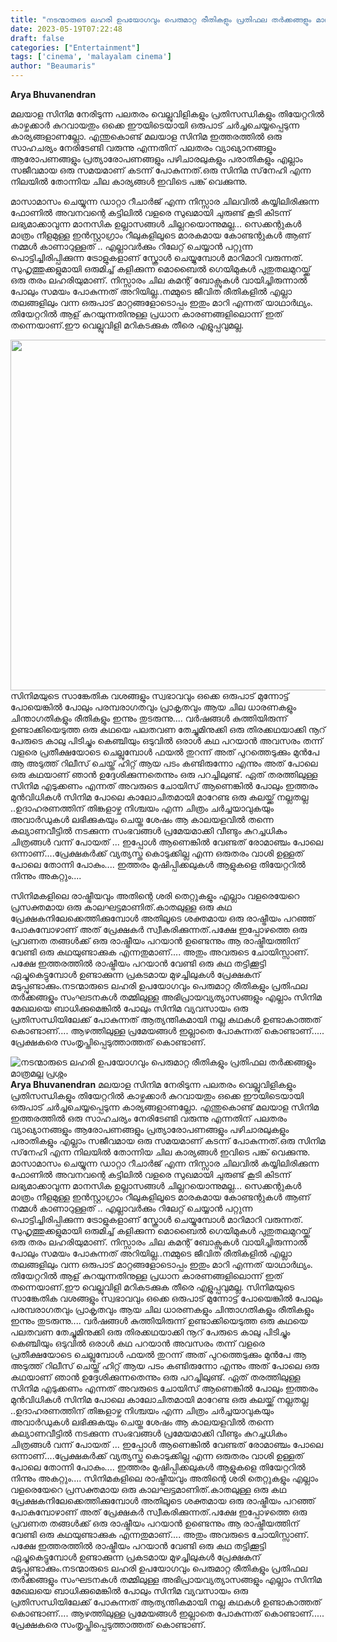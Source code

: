 ```yaml
---
title: "നടന്മാരുടെ ലഹരി ഉപയോഗവും പെരുമാറ്റ രീതികളും പ്രതിഫല തർക്കങ്ങളും മാത്രമല്ല പ്രശ്നം"
date: 2023-05-19T07:22:48
draft: false
categories: ["Entertainment"]
tags: ['cinema', 'malayalam cinema']
author: "Beaumaris"
---
```


<strong>Arya Bhuvanendran</strong>

മലയാള സിനിമ നേരിടുന്ന പലതരം വെല്ലുവിളികളും പ്രതിസന്ധികളും തിയേറ്ററിൽ കാഴ്ചക്കാർ കുറവായതും ഒക്കെ ഈയിടെയായി ഒരുപാട് ചർച്ചചെയ്യപ്പെടുന്ന കാര്യങ്ങളാണല്ലോ. എന്തുകൊണ്ട് മലയാള സിനിമ ഇത്തരത്തിൽ ഒരു സാഹചര്യം നേരിടേണ്ടി വരുന്നു എന്നതിന് പലതരം വ്യാഖ്യാനങ്ങളും ആരോപണങ്ങളും പ്രത്യാരോപണങ്ങളും പഴിചാരലുകളും പരാതികളും എല്ലാം സജീവമായ ഒരു സമയമാണ് കടന്ന് പോകുന്നത്.ഒരു സിനിമ സ്‌നേഹി എന്ന നിലയിൽ തോന്നിയ ചില കാര്യങ്ങൾ ഇവിടെ പങ്ക് വെക്കുന്നു.

മാസാമാസം ചെയ്യുന്ന ഡാറ്റാ റീചാർജ് എന്ന നിസ്സാര ചിലവിൽ കയ്യിലിരിക്കുന്ന ഫോണിൽ അവനവന്റെ കട്ടിലിൽ വളരെ സുഖമായി ചുരുണ്ട് കൂടി കിടന്ന് ലഭ്യമാക്കാവുന്ന മാനസിക ഉല്ലാസങ്ങൾ ചില്ലറയൊന്നുമല്ല... സെക്കന്റുകൾ മാത്രം നീളമുള്ള ഇൻസ്റ്റാഗ്രാം റീലുകളിലൂടെ മാരകമായ കോണ്ടന്റുകൾ ആണ് നമ്മൾ കാണാറുള്ളത് .. എല്ലാവർക്കും റിലേറ്റ് ചെയ്യാൻ പറ്റുന്ന പൊട്ടിച്ചിരിപ്പിക്കുന്ന ട്രോളുകളാണ് സ്ക്രോൾ ചെയ്യുമ്പോൾ മാറിമാറി വരുന്നത്. സുഹൃത്തുക്കളുമായി ഒരുമിച്ച് കളിക്കുന്ന മൊബൈൽ ഗെയിമുകൾ പുതുതലമുറയ്ക്ക് ഒരു തരം ലഹരിയുമാണ്. നിസ്സാരം ചില കമന്റ്‌ ബോക്സുകൾ വായിച്ചിരുന്നാൽ പോലും സമയം പോകുന്നത് അറിയില്ല..നമ്മുടെ ജീവിത രീതികളിൽ എല്ലാ തലങ്ങളിലും വന്ന ഒരുപാട് മാറ്റങ്ങളോടൊപ്പം ഇതും മാറി എന്നത് യാഥാർഥ്യം. തിയേറ്ററിൽ ആള് കുറയുന്നതിനുള്ള പ്രധാന കാരണങ്ങളിലൊന്ന് ഇത് തന്നെയാണ്.ഈ വെല്ലുവിളി മറികടക്കുക തീരെ എളുപ്പവുമല്ല.

<a href="https://cdn.boolokam.com/articles/2023/05/222.png"><img class=" wp-image-396062 aligncenter" src="https://cdn.boolokam.com/articles/2023/05/222.png" alt="" width="876" height="561" /></a>സിനിമയുടെ സാങ്കേതിക വശങ്ങളും സ്വഭാവവും ഒക്കെ ഒരുപാട് മുന്നോട്ട് പോയെങ്കിൽ പോലും പരമ്പരാഗതവും പ്രാകൃതവും ആയ ചില ധാരണകളും ചിന്താഗതികളും രീതികളും ഇന്നും തുടരുന്നു.... വർഷങ്ങൾ കുത്തിയിരുന്ന് ഉണ്ടാക്കിയെടുത്ത ഒരു കഥയെ പലതവണ തേച്ചുമിനുക്കി ഒരു തിരക്കഥയാക്കി നൂറ് പേരുടെ കാലു പിടിച്ചും കെഞ്ചിയും ഒടുവിൽ ഒരാൾ കഥ പറയാൻ അവസരം തന്ന് വളരെ പ്രതീക്ഷയോടെ ചെല്ലുമ്പോൾ ഫയൽ തുറന്ന് അത് പുറത്തെടുക്കും മുൻപേ ആ അടുത്ത് റിലീസ് ചെയ്ത് ഹിറ്റ് ആയ പടം കണ്ടിരുന്നോ എന്നും അത് പോലെ ഒരു കഥയാണ് ഞാൻ ഉദ്ദേശിക്കുന്നതെന്നും ഒരു പറച്ചിലുണ്ട്. ഏത് തരത്തിലുള്ള സിനിമ എടുക്കണം എന്നത് അവരുടെ ചോയിസ് ആണെങ്കിൽ പോലും ഇത്തരം മുൻവിധികൾ സിനിമ പോലെ കാലോചിതമായി മാറേണ്ട ഒരു കലയ്ക്ക് നല്ലതല്ല ..ഉദാഹരണത്തിന് തിങ്കളാഴ്ച നിശ്ചയം എന്ന ചിത്രം ചർച്ചയാവുകയും അവാർഡുകൾ ലഭിക്കുകയും ചെയ്ത ശേഷം ആ കാലയളവിൽ തന്നെ കല്യാണവീട്ടിൽ നടക്കുന്ന സംഭവങ്ങൾ പ്രമേയമാക്കി വീണ്ടും കുറച്ചധികം ചിത്രങ്ങൾ വന്ന് പോയത് ... ഇപ്പോൾ ആണെങ്കിൽ വേണ്ടത് രോമാഞ്ചം പോലെ ഒന്നാണ്....പ്രേക്ഷകർക്ക് വ്യത്യസ്ത കൊടുക്കില്ല എന്ന ഒരുതരം വാശി ഉള്ളത് പോലെ തോന്നി പോകും.... ഇത്തരം മുഷിപ്പിക്കലുകൾ ആളുകളെ തിയേറ്ററിൽ നിന്നും അകറ്റും....

സിനിമകളിലെ രാഷ്ട്രീയവും അതിന്റെ ശരി തെറ്റുകളും എല്ലാം വളരെയേറെ പ്രസക്തമായ ഒരു കാലഘട്ടമാണിത്.കാതലുള്ള ഒരു കഥ പ്രേക്ഷകനിലേക്കെത്തിക്കുമ്പോൾ അതിലൂടെ ശക്തമായ ഒരു രാഷ്ട്രീയം പറഞ്ഞ് പോകുമ്പോഴാണ് അത് പ്രേക്ഷകർ സ്വീകരിക്കുന്നത്.പക്ഷേ ഇപ്പോഴത്തെ ഒരു പ്രവണത തങ്ങൾക്ക് ഒരു രാഷ്ട്രീയം പറയാൻ ഉണ്ടെന്നും ആ രാഷ്ട്രീയത്തിന് വേണ്ടി ഒരു കഥയുണ്ടാക്കുക എന്നതുമാണ്.... അതും അവരുടെ ചോയിസ്സാണ്. പക്ഷേ ഇത്തരത്തിൽ രാഷ്ട്രീയം പറയാൻ വേണ്ടി ഒരു കഥ തട്ടിക്കൂട്ടി ഏച്ചുകെട്ടുമ്പോൾ ഉണ്ടാക്കുന്ന പ്രകടമായ മുഴച്ചിലുകൾ പ്രേക്ഷകന് മടുപ്പുണ്ടാക്കും.നടന്മാരുടെ ലഹരി ഉപയോഗവും പെരുമാറ്റ രീതികളും പ്രതിഫല തർക്കങ്ങളും സംഘടനകൾ തമ്മിലുള്ള അഭിപ്രായവ്യത്യാസങ്ങളും എല്ലാം സിനിമ മേഖലയെ ബാധിക്കുമെങ്കിൽ പോലും സിനിമ വ്യവസായം ഒരു പ്രതിസന്ധിയിലേക്ക് പോകുന്നത് ആത്യന്തികമായി നല്ല കഥകൾ ഉണ്ടാകാത്തത് കൊണ്ടാണ്.... ആഴത്തിലുള്ള പ്രമേയങ്ങൾ ഇല്ലാതെ പോകുന്നത് കൊണ്ടാണ്..... പ്രേക്ഷകരെ സംതൃപ്തിപ്പെടുത്താത്തത് കൊണ്ടാണ്.


![നടന്മാരുടെ ലഹരി ഉപയോഗവും പെരുമാറ്റ രീതികളും പ്രതിഫല തർക്കങ്ങളും മാത്രമല്ല പ്രശ്നം](https://cdn.boolokam.com/articles/2023/05/222.png)**Arya Bhuvanendran** മലയാള സിനിമ നേരിടുന്ന പലതരം വെല്ലുവിളികളും പ്രതിസന്ധികളും തിയേറ്ററിൽ കാഴ്ചക്കാർ കുറവായതും ഒക്കെ ഈയിടെയായി ഒരുപാട് ചർച്ചചെയ്യപ്പെടുന്ന കാര്യങ്ങളാണല്ലോ. എന്തുകൊണ്ട് മലയാള സിനിമ ഇത്തരത്തിൽ ഒരു സാഹചര്യം നേരിടേണ്ടി വരുന്നു എന്നതിന് പലതരം വ്യാഖ്യാനങ്ങളും ആരോപണങ്ങളും പ്രത്യാരോപണങ്ങളും പഴിചാരലുകളും പരാതികളും എല്ലാം സജീവമായ ഒരു സമയമാണ് കടന്ന് പോകുന്നത്.ഒരു സിനിമ സ്‌നേഹി എന്ന നിലയിൽ തോന്നിയ ചില കാര്യങ്ങൾ ഇവിടെ പങ്ക് വെക്കുന്നു. മാസാമാസം ചെയ്യുന്ന ഡാറ്റാ റീചാർജ് എന്ന നിസ്സാര ചിലവിൽ കയ്യിലിരിക്കുന്ന ഫോണിൽ അവനവന്റെ കട്ടിലിൽ വളരെ സുഖമായി ചുരുണ്ട് കൂടി കിടന്ന് ലഭ്യമാക്കാവുന്ന മാനസിക ഉല്ലാസങ്ങൾ ചില്ലറയൊന്നുമല്ല... സെക്കന്റുകൾ മാത്രം നീളമുള്ള ഇൻസ്റ്റാഗ്രാം റീലുകളിലൂടെ മാരകമായ കോണ്ടന്റുകൾ ആണ് നമ്മൾ കാണാറുള്ളത് .. എല്ലാവർക്കും റിലേറ്റ് ചെയ്യാൻ പറ്റുന്ന പൊട്ടിച്ചിരിപ്പിക്കുന്ന ട്രോളുകളാണ് സ്ക്രോൾ ചെയ്യുമ്പോൾ മാറിമാറി വരുന്നത്. സുഹൃത്തുക്കളുമായി ഒരുമിച്ച് കളിക്കുന്ന മൊബൈൽ ഗെയിമുകൾ പുതുതലമുറയ്ക്ക് ഒരു തരം ലഹരിയുമാണ്. നിസ്സാരം ചില കമന്റ്‌ ബോക്സുകൾ വായിച്ചിരുന്നാൽ പോലും സമയം പോകുന്നത് അറിയില്ല..നമ്മുടെ ജീവിത രീതികളിൽ എല്ലാ തലങ്ങളിലും വന്ന ഒരുപാട് മാറ്റങ്ങളോടൊപ്പം ഇതും മാറി എന്നത് യാഥാർഥ്യം. തിയേറ്ററിൽ ആള് കുറയുന്നതിനുള്ള പ്രധാന കാരണങ്ങളിലൊന്ന് ഇത് തന്നെയാണ്.ഈ വെല്ലുവിളി മറികടക്കുക തീരെ എളുപ്പവുമല്ല. [](https://cdn.boolokam.com/articles/2023/05/222.png)സിനിമയുടെ സാങ്കേതിക വശങ്ങളും സ്വഭാവവും ഒക്കെ ഒരുപാട് മുന്നോട്ട് പോയെങ്കിൽ പോലും പരമ്പരാഗതവും പ്രാകൃതവും ആയ ചില ധാരണകളും ചിന്താഗതികളും രീതികളും ഇന്നും തുടരുന്നു.... വർഷങ്ങൾ കുത്തിയിരുന്ന് ഉണ്ടാക്കിയെടുത്ത ഒരു കഥയെ പലതവണ തേച്ചുമിനുക്കി ഒരു തിരക്കഥയാക്കി നൂറ് പേരുടെ കാലു പിടിച്ചും കെഞ്ചിയും ഒടുവിൽ ഒരാൾ കഥ പറയാൻ അവസരം തന്ന് വളരെ പ്രതീക്ഷയോടെ ചെല്ലുമ്പോൾ ഫയൽ തുറന്ന് അത് പുറത്തെടുക്കും മുൻപേ ആ അടുത്ത് റിലീസ് ചെയ്ത് ഹിറ്റ് ആയ പടം കണ്ടിരുന്നോ എന്നും അത് പോലെ ഒരു കഥയാണ് ഞാൻ ഉദ്ദേശിക്കുന്നതെന്നും ഒരു പറച്ചിലുണ്ട്. ഏത് തരത്തിലുള്ള സിനിമ എടുക്കണം എന്നത് അവരുടെ ചോയിസ് ആണെങ്കിൽ പോലും ഇത്തരം മുൻവിധികൾ സിനിമ പോലെ കാലോചിതമായി മാറേണ്ട ഒരു കലയ്ക്ക് നല്ലതല്ല ..ഉദാഹരണത്തിന് തിങ്കളാഴ്ച നിശ്ചയം എന്ന ചിത്രം ചർച്ചയാവുകയും അവാർഡുകൾ ലഭിക്കുകയും ചെയ്ത ശേഷം ആ കാലയളവിൽ തന്നെ കല്യാണവീട്ടിൽ നടക്കുന്ന സംഭവങ്ങൾ പ്രമേയമാക്കി വീണ്ടും കുറച്ചധികം ചിത്രങ്ങൾ വന്ന് പോയത് ... ഇപ്പോൾ ആണെങ്കിൽ വേണ്ടത് രോമാഞ്ചം പോലെ ഒന്നാണ്....പ്രേക്ഷകർക്ക് വ്യത്യസ്ത കൊടുക്കില്ല എന്ന ഒരുതരം വാശി ഉള്ളത് പോലെ തോന്നി പോകും.... ഇത്തരം മുഷിപ്പിക്കലുകൾ ആളുകളെ തിയേറ്ററിൽ നിന്നും അകറ്റും.... സിനിമകളിലെ രാഷ്ട്രീയവും അതിന്റെ ശരി തെറ്റുകളും എല്ലാം വളരെയേറെ പ്രസക്തമായ ഒരു കാലഘട്ടമാണിത്.കാതലുള്ള ഒരു കഥ പ്രേക്ഷകനിലേക്കെത്തിക്കുമ്പോൾ അതിലൂടെ ശക്തമായ ഒരു രാഷ്ട്രീയം പറഞ്ഞ് പോകുമ്പോഴാണ് അത് പ്രേക്ഷകർ സ്വീകരിക്കുന്നത്.പക്ഷേ ഇപ്പോഴത്തെ ഒരു പ്രവണത തങ്ങൾക്ക് ഒരു രാഷ്ട്രീയം പറയാൻ ഉണ്ടെന്നും ആ രാഷ്ട്രീയത്തിന് വേണ്ടി ഒരു കഥയുണ്ടാക്കുക എന്നതുമാണ്.... അതും അവരുടെ ചോയിസ്സാണ്. പക്ഷേ ഇത്തരത്തിൽ രാഷ്ട്രീയം പറയാൻ വേണ്ടി ഒരു കഥ തട്ടിക്കൂട്ടി ഏച്ചുകെട്ടുമ്പോൾ ഉണ്ടാക്കുന്ന പ്രകടമായ മുഴച്ചിലുകൾ പ്രേക്ഷകന് മടുപ്പുണ്ടാക്കും.നടന്മാരുടെ ലഹരി ഉപയോഗവും പെരുമാറ്റ രീതികളും പ്രതിഫല തർക്കങ്ങളും സംഘടനകൾ തമ്മിലുള്ള അഭിപ്രായവ്യത്യാസങ്ങളും എല്ലാം സിനിമ മേഖലയെ ബാധിക്കുമെങ്കിൽ പോലും സിനിമ വ്യവസായം ഒരു പ്രതിസന്ധിയിലേക്ക് പോകുന്നത് ആത്യന്തികമായി നല്ല കഥകൾ ഉണ്ടാകാത്തത് കൊണ്ടാണ്.... ആഴത്തിലുള്ള പ്രമേയങ്ങൾ ഇല്ലാതെ പോകുന്നത് കൊണ്ടാണ്..... പ്രേക്ഷകരെ സംതൃപ്തിപ്പെടുത്താത്തത് കൊണ്ടാണ്.
